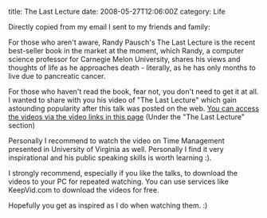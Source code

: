 title: The Last Lecture
date: 2008-05-27T12:06:00Z
category: Life

Directly copied from my email I sent to my friends and family:

For those who aren't aware, Randy Pausch's The Last Lecture is the recent best-seller book in the market at the moment, which Randy, a computer science professor for Carnegie Melon University, shares his views and thoughts of life as he approaches death - literally, as he has only months to live due to pancreatic cancer.

For those who haven't read the book, fear not, you don't need to get it at all. I wanted to share with you his video of "The Last Lecture" which gain astounding popularity after this talk was posted on the web. [You can access the videos via the video links in this page](http://download.srv.cs.cmu.edu/~pausch/) (Under the "The Last Lecture" section)

Personally I recommend to watch the video on Time Management presented in University of Virginia as well. Personally I find it very inspirational and his public speaking skills is worth learning :).

I strongly recommend, especially if you like the talks, to download the videos to your PC for repeated watching. You can use services like KeepVid.com to download the videos for free.

Hopefully you get as inspired as I do when watching them. :)
